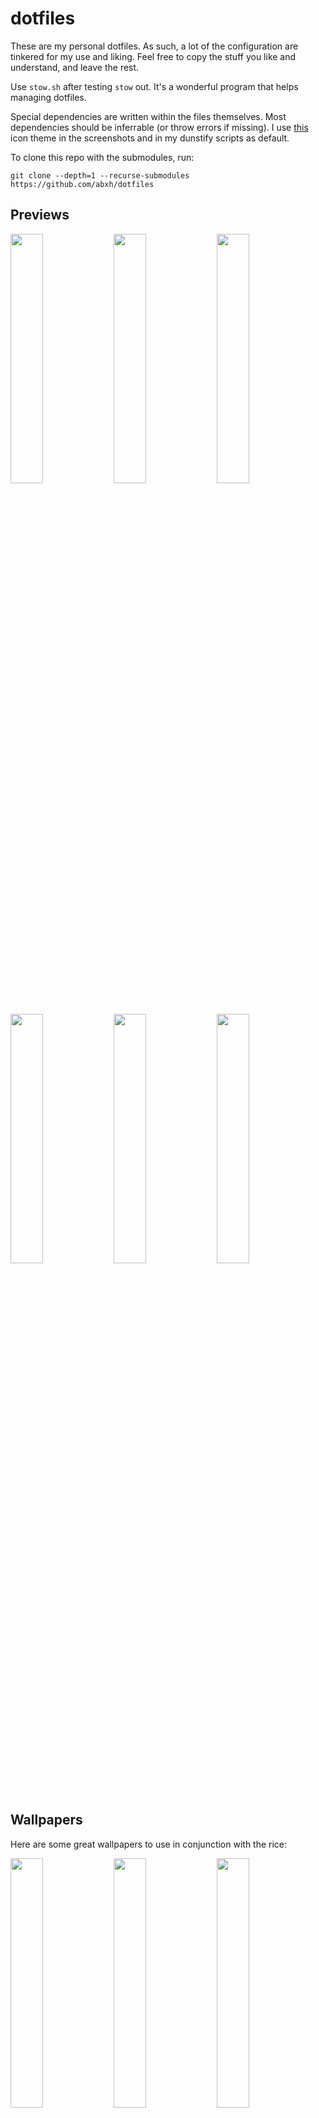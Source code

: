 # dotfiles
These are my personal dotfiles. As such, a lot of the configuration are tinkered for my use and liking. Feel free to copy the stuff you like and understand, and leave the rest.

Use `stow.sh` after testing `stow` out. It's a wonderful program that helps managing dotfiles.

Special dependencies are written within the files themselves. Most dependencies should be inferrable (or throw errors if missing). I use [this](https://github.com/abxh/gruvbox-material-gtk) icon theme in the screenshots and in my dunstify scripts as default.

To clone this repo with the submodules, run:
```
git clone --depth=1 --recurse-submodules https://github.com/abxh/dotfiles
```

## Previews
<p float="left">
  <img src="https://i.imgur.com/8WNm7Cq.png" width="32%" />
  <img src="https://i.imgur.com/6Rhs0ll.png" width="32%" />
  <img src="https://i.imgur.com/sJdkxBk.png" width="32%" />
  <img src="https://i.imgur.com/gI2Jtqt.png" width="32%" />
  <img src="https://i.imgur.com/tlTipKZ.png" width="32%" />
  <img src="https://i.imgur.com/7f4NQd1.png" width="32%" />
</p>

## Wallpapers

Here are some great wallpapers to use in conjunction with the rice:

<p float="left">
  <img src="https://w.wallhaven.cc/full/j5/wallhaven-j5p23m.jpg" width="32%" />
  <img src="https://i.imgur.com/t6p61Sn.jpeg" width="32%" />
  <img src="https://i.imgur.com/1ZFAAOG.png" width="32%" />
</p>
